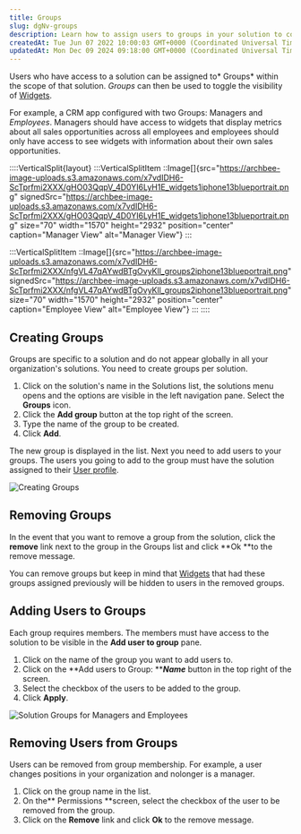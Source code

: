 ```yaml
---
title: Groups
slug: dgNv-groups
description: Learn how to assign users to groups in your solution to control the visibility of widgets and stories. Discover how to create new groups, add or remove users, and ensure that the right content is displayed to the right audience.
createdAt: Tue Jun 07 2022 10:00:03 GMT+0000 (Coordinated Universal Time)
updatedAt: Mon Dec 09 2024 09:18:00 GMT+0000 (Coordinated Universal Time)
---
```


Users who have access to a solution can be assigned to* Groups* within the scope of that solution. *Groups* can then be used to toggle the visibility of [Widgets](./Widgets.md).&#x20;

For example, a CRM app configured with two Groups: Managers and *Employees*. Managers should have access to widgets that display metrics about all sales opportunities across all employees and employees should only have access to see widgets with information about their own sales opportunities.

::::VerticalSplit{layout}
:::VerticalSplitItem
::Image[]{src="https://archbee-image-uploads.s3.amazonaws.com/x7vdIDH6-ScTprfmi2XXX/gHO03QqpV_4D0YI6LyH1E_widgets1iphone13blueportrait.png" signedSrc="https://archbee-image-uploads.s3.amazonaws.com/x7vdIDH6-ScTprfmi2XXX/gHO03QqpV_4D0YI6LyH1E_widgets1iphone13blueportrait.png" size="70" width="1570" height="2932" position="center" caption="Manager View" alt="Manager View"}
:::

:::VerticalSplitItem
::Image[]{src="https://archbee-image-uploads.s3.amazonaws.com/x7vdIDH6-ScTprfmi2XXX/nfgVL47qAYwdBTgOvyKll_groups2iphone13blueportrait.png" signedSrc="https://archbee-image-uploads.s3.amazonaws.com/x7vdIDH6-ScTprfmi2XXX/nfgVL47qAYwdBTgOvyKll_groups2iphone13blueportrait.png" size="70" width="1570" height="2932" position="center" caption="Employee View" alt="Employee View"}
:::
::::

## Creating Groups

Groups are specific to a solution and do not appear globally in all your organization's solutions. You need to create groups per solution.

1. Click on the solution's name in the Solutions list, the solutions menu opens and the options are visible in the left navigation pane. Select the **Groups** icon.
2. Click the **Add group** button at the top right of the screen.
3. Type the name of the group to be created.
4. Click **Add**.

The new group is displayed in the list. Next you need to add users to your groups. The users you going to add to the group must have the solution assigned to their [User profile](./../Users.md).

![Creating Groups](https://archbee-image-uploads.s3.amazonaws.com/x7vdIDH6-ScTprfmi2XXX/Dr50nr29_4G8BCTX9TdfV_jm-groupsl.png "Creating Groups")

## Removing Groups

In the event that you want to remove a group from the solution, click the **remove** link next to the group in the Groups list and click **Ok **to the remove message.&#x20;

You can remove groups but keep in mind that [Widgets](./Widgets.md) that had these groups assigned previously will be hidden to users in the removed groups.

## Adding Users to Groups

Each group requires members. The members must have access to the solution to be visible in the **Add user to group** pane.

1. Click on the name of the group you want to add users to.
2. Click on the **Add users to Group: *****Name*** button in the top right of the screen.
3. Select the checkbox of the users to be added to the group.
4. Click **Apply**.

![Solution Groups for Managers and Employees](https://archbee-image-uploads.s3.amazonaws.com/x7vdIDH6-ScTprfmi2XXX/85orZxJjvh49NKyiyS-hG_jm-groupusersl.png "Solution Groups for Managers and Employees")

## Removing Users from Groups

Users can be removed from group membership. For example, a user changes positions in your organization and nolonger is a manager. &#x20;

1. Click on the group name in the list.
2. On the** Permissions **screen, select the checkbox of the user to be removed from the group.
3. Click on the **Remove** link and click **Ok** to the remove message.



